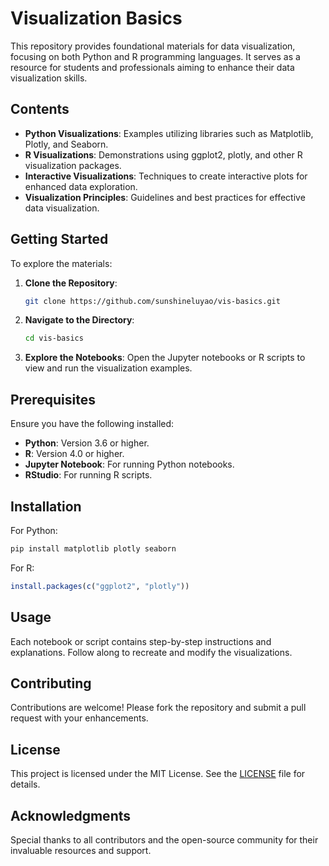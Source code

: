 # Visualization Basics

This repository provides foundational materials for data visualization, focusing on both Python and R programming languages. It serves as a resource for students and professionals aiming to enhance their data visualization skills.

## Contents

- **Python Visualizations**: Examples utilizing libraries such as Matplotlib, Plotly, and Seaborn.
- **R Visualizations**: Demonstrations using ggplot2, plotly, and other R visualization packages.
- **Interactive Visualizations**: Techniques to create interactive plots for enhanced data exploration.
- **Visualization Principles**: Guidelines and best practices for effective data visualization.

## Getting Started

To explore the materials:

1. **Clone the Repository**:
   ```bash
   git clone https://github.com/sunshineluyao/vis-basics.git
   ```
2. **Navigate to the Directory**:
   ```bash
   cd vis-basics
   ```
3. **Explore the Notebooks**: Open the Jupyter notebooks or R scripts to view and run the visualization examples.

## Prerequisites

Ensure you have the following installed:

- **Python**: Version 3.6 or higher.
- **R**: Version 4.0 or higher.
- **Jupyter Notebook**: For running Python notebooks.
- **RStudio**: For running R scripts.

## Installation

For Python:

```bash
pip install matplotlib plotly seaborn
```

For R:

```R
install.packages(c("ggplot2", "plotly"))
```

## Usage

Each notebook or script contains step-by-step instructions and explanations. Follow along to recreate and modify the visualizations.

## Contributing

Contributions are welcome! Please fork the repository and submit a pull request with your enhancements.

## License

This project is licensed under the MIT License. See the [LICENSE](LICENSE) file for details.

## Acknowledgments

Special thanks to all contributors and the open-source community for their invaluable resources and support. 
